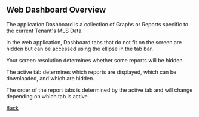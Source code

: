 ## Web Dashboard Overview

The application Dashboard is a collection of Graphs or Reports specific to the current Tenant's MLS Data.

In the web application, Dashboard tabs that do not fit on the screen are hidden but can be accessed using the ellipse in the tab bar. 

Your screen resolution determines whether some reports will be hidden. 

The active tab determines which reports are displayed, which can be downloaded, and which are hidden. 

The order of the report tabs is determined by the active tab and will change depending on which tab is active.

[Back](../dashboard/customization.md)
